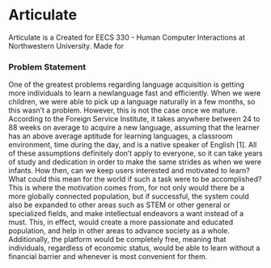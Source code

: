 # Articulate
Articulate is a 
Created for EECS 330 - Human Computer Interactions at Northwestern University.
Made for 

### Problem Statement

One of the greatest problems regarding language acquisition is getting more individuals to learn a newlanguage fast and efficiently. When we were children, we were able to pick up a language naturally in a few months, so this wasn’t a problem. However, this is not the case
once we mature. According to the Foreign Service Institute, it takes anywhere between 24 to 88 weeks on average to acquire a new language, assuming that the learner has an above average aptitude for learning languages, a classroom environment, time during the day, and is a native speaker of English [1]. All of these assumptions definitely don’t apply to everyone, so it can take years of study and dedication in order to make the same strides as when we were infants. How then, can we keep users interested and motivated to learn? What could this mean for the world if such a task were to be accomplished? This is where the motivation comes from, for not only would there be a more globally connected population, but if successful, the system could also be expanded to other areas such as STEM or other general or specialized fields, and make intellectual endeavors a want instead of a must. This, in effect, would create a more passionate and educated population, and help in other areas to advance society as a whole. Additionally, the platform would be completely free, meaning that individuals, regardless of economic status, would be able to learn without a financial barrier and whenever is most convenient for them.
